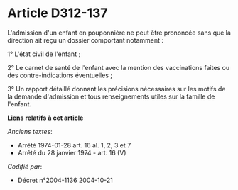 # Article D312-137

L'admission d'un enfant en pouponnière ne peut être prononcée sans que la direction ait reçu un dossier comportant
notamment :

1° L'état civil de l'enfant ;

2° Le carnet de santé de l'enfant avec la mention des vaccinations faites ou des contre-indications éventuelles ;

3° Un rapport détaillé donnant les précisions nécessaires sur les motifs de la demande d'admission et tous renseignements
utiles sur la famille de l'enfant.

**Liens relatifs à cet article**

_Anciens textes_:

  - Arrêté 1974-01-28 art. 16 al. 1, 2, 3 et 7
  - Arrêté du 28 janvier 1974 - art. 16 (V)

_Codifié par_:

  - Décret n°2004-1136 2004-10-21
